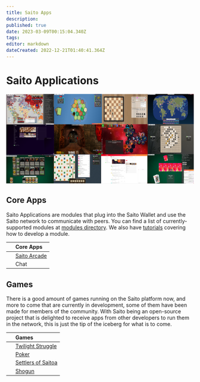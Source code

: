 ```yaml
---
title: Saito Apps
description: 
published: true
date: 2023-03-09T00:15:04.340Z
tags: 
editor: markdown
dateCreated: 2022-12-21T01:40:41.364Z
---
```


# Saito Applications

![](/apps.png)

## Core Apps
Saito Applications are modules that plug into the Saito Wallet and use the Saito network to communicate with peers. You can find a list of currently-supported modules at [modules directory](https://github.com/SaitoTech/saito-lite-rust/tree/master/mods). We also have [tutorials](/tech/tutorials) covering how to develop a module.

&nbsp;| Core Apps | 
| :--- | :--- |
&nbsp;|  [Saito Arcade](/tech/applications/arcade) | [Red Square](/tech/applications/RedSquare) |
&nbsp;| Chat | Encrypt  | 



## Games

There is a good amount of games running on the Saito platform now, and more to come that are currently in development, some of them have been made for members of the community. With Saito being an open-source project that is delighted to receive apps from other developers to run them in the network, this is just the tip of the iceberg for what is to come.



  
&nbsp;| Games |
| :--- | :--- |
&nbsp;| [Twilight Struggle](/tech/applications/twilightStruggle) | [Chess](/tech/applications/chess) | | [Saito Realm](/tech/applications/realm) |
&nbsp;| [Poker](/tech/applications/poker) | [Wuziqi](/tech/applications/wuziqi) | | [Wordblocks](/tech/applications/wordblocks) |
&nbsp;| [Settlers of Saitoa](/tech/applications/settlers)  |  [Red Imperium](/tech/applications/redImperium) |   |  [Quake 3](/tech/applications/quake3) |  
&nbsp;|    [Shogun](/tech/applications/dominion)  |  [Epidemic](/tech/applications/epidemic) |  |  [Spider](/tech/applications/spider) |  |
  
